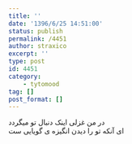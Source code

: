 ```yaml
---
title: ''
date: '1396/6/25 14:51:00'
status: publish
permalink: /4451
author: straxico
excerpt: ''
type: post
id: 4451
category:
    - tytomood
tag: []
post_format: []
---
```

در من غزلی اینک دنبال تو میگردد  
ای آنکه تو را دیدن انگیزه ی گویایی ست